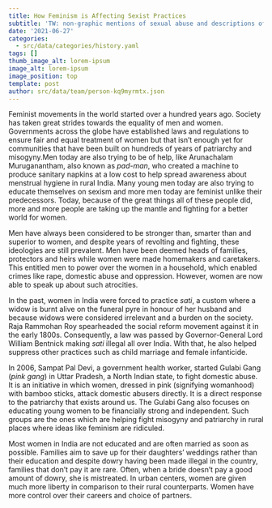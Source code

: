 ```yaml
---
title: How Feminism is Affecting Sexist Practices
subtitle: 'TW: non-graphic mentions of sexual abuse and descriptions of abuse and sexism'
date: '2021-06-27'
categories:
  - src/data/categories/history.yaml
tags: []
thumb_image_alt: lorem-ipsum
image_alt: lorem-ipsum
image_position: top
template: post
author: src/data/team/person-kq9myrmtx.json
---
```

Feminist movements in the world started over a hundred years ago. Society has taken great strides towards the equality of men and women. Governments across the globe have established laws and regulations to ensure fair and equal treatment of women but that isn’t enough yet for communities that have been built on hundreds of years of patriarchy and misogyny.Men today are also trying to be of help, like Arunachalam Muruganantham, also known as *pad-man*, who created a machine to produce sanitary napkins at a low cost to help spread awareness about menstrual hygiene in rural India. Many young men today are also trying to educate themselves on sexism and more men today are feminist unlike their predecessors. Today, because of the great things all of these people did, more and more people are taking up the mantle and fighting for a better world for women.

Men have always been considered to be stronger than, smarter than and superior to women, and despite years of revolting and fighting, these ideologies are still prevalent. Men have been deemed heads of families, protectors and heirs while women were made homemakers and caretakers. This entitled men to power over the women in a household, which enabled crimes like rape, domestic abuse and oppression. However, women are now able to speak up about such atrocities.

In the past, women in India were forced to practice *sati*, a custom where a widow is burnt alive on the funeral pyre in honour of her husband and because widows were considered irrelevant and a burden on the society. Raja Rammohan Roy spearheaded the social reform movement against it in the early 1800s. Consequently, a law was passed by Governor-General Lord William Bentnick making *sati* illegal all over India. With that, he also helped suppress other practices such as child marriage and female infanticide.

In 2006, Sampat Pal Devi, a government health worker, started Gulabi Gang (*pink gang*) in Uttar Pradesh, a North Indian state, to fight domestic abuse. It is an initiative in which women, dressed in pink (signifying womanhood) with bamboo sticks, attack domestic abusers directly. It is a direct response to the patriarchy that exists around us. The Gulabi Gang also focuses on educating young women to be financially strong and independent. Such groups are the ones which are helping fight misogyny and patriarchy in rural places where ideas like feminism are ridiculed.

Most women in India are not educated and are often married as soon as possible. Families aim to save up for their daughters’ weddings rather than their education and despite dowry having been made illegal in the country, families that don’t pay it are rare. Often, when a bride doesn’t pay a good amount of dowry, she is mistreated. In urban centers, women are given much more liberty in comparison to their rural counterparts. Women have more control over their careers and choice of partners.
